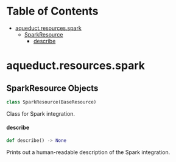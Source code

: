 # Table of Contents

* [aqueduct.resources.spark](#aqueduct.resources.spark)
  * [SparkResource](#aqueduct.resources.spark.SparkResource)
    * [describe](#aqueduct.resources.spark.SparkResource.describe)

<a id="aqueduct.resources.spark"></a>

# aqueduct.resources.spark

<a id="aqueduct.resources.spark.SparkResource"></a>

## SparkResource Objects

```python
class SparkResource(BaseResource)
```

Class for Spark integration.

<a id="aqueduct.resources.spark.SparkResource.describe"></a>

#### describe

```python
def describe() -> None
```

Prints out a human-readable description of the Spark integration.

